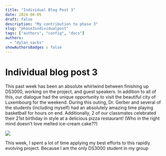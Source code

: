 ```yaml
---
title: "Individual Blog Post 3"
date: 2024-06-05
draft: false
description: "My contribution to phase 3"
slug: "phase3individualpost"
tags: ["authors", "config", "docs"]
authors:
  - "dylan_sacks"
showAuthorsBadges : false
---
```


# Individual blog post 3
This past week has been an absolute whirlwind between finishing up DS3000, working on the project, and guest speakers. In addition to all of this, our dialogue had the unique opportunity to visit the beautiful city of Luxembourg for the weekend. During this outing, Dr. Gerber and several of the students (including myself) had an absolutely amazing time playing basketball for hours on end. Additionally, 2 of our classmates celebrated their 21st birthday in style at a delicious pizza restaurant! (Who in the right mind doesn't love melted ice-cream cake??)

<img src = "blob:https://imgur.com/047faaa1-0e5b-424a-a43d-bb20cab311e9">

This week, I spent a lot of time applying my best efforts to this rapidly evolving project. Because I am the only DS3000 student in my group 